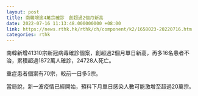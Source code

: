 ```yaml
---
layout: post
title: 南韓增逾4萬宗確診　創超過2個月新高
date: 2022-07-16 11:13:48.000000000 +08:00
link: https://news.rthk.hk/rthk/ch/component/k2/1658023-20220716.htm
categories: rthk
---
```


南韓新增41310宗新冠病毒確診個案，創超過2個月單日新高，再多16名患者不治，累積超過1872萬人確診，24728人死亡。

重症患者個案有70宗，較前一日多5宗。

當局說，新一波疫情已經開始，預料下月單日感染人數可能激增至超過20萬宗。
